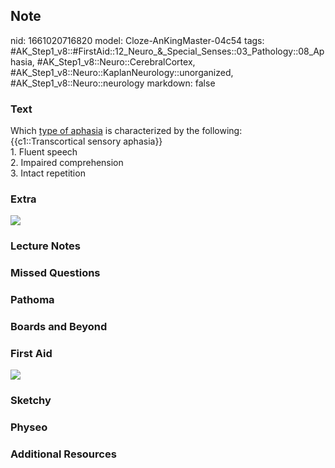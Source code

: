 ## Note
nid: 1661020716820
model: Cloze-AnKingMaster-04c54
tags: #AK_Step1_v8::#FirstAid::12_Neuro_&_Special_Senses::03_Pathology::08_Aphasia, #AK_Step1_v8::Neuro::CerebralCortex, #AK_Step1_v8::Neuro::KaplanNeurology::unorganized, #AK_Step1_v8::Neuro::neurology
markdown: false

### Text
<div>
  <div>
    <div>
      Which <u>type of aphasia</u> is characterized by the
      following:
    </div>
    <div>
      {{c1::Transcortical sensory aphasia}}
    </div>
    <div>
      1. Fluent speech
    </div>
    <div>
      2. Impaired comprehension
    </div>
    <div>
      3. Intact repetition
    </div>
  </div>
</div>

### Extra
<img src="paste-336815630320117.jpg">

### Lecture Notes


### Missed Questions


### Pathoma


### Boards and Beyond


### First Aid
<img src="tmpRbAiwX.png">

### Sketchy


### Physeo


### Additional Resources

